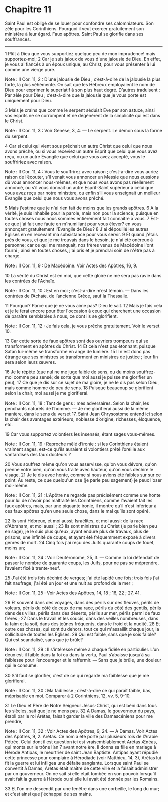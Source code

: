 # Chapitre 11

Saint Paul est obligé de se louer pour confondre ses calomniateurs.
Son zèle pour les Corinthiens.
Pourquoi il veut exercer gratuitement son ministère à leur égard.
Faux apôtres.
Saint Paul se glorifie dans ses souffrances.

***

1 Plût à Dieu que vous supportiez quelque peu de mon imprudence! mais supportez-moi; 2 Car je suis jaloux de vous d'une jalousie de Dieu. En effet, je vous ai fiancés à un époux unique, au Christ, pour vous présenter à lui comme une vierge pure.

<span class="bible-note">Note : </span> II Cor. 11, 2 : D’une jalousie de Dieu ; c’est-à-dire de la jalousie la plus forte, la plus véhémente. On sait que les Hébreux employaient le nom de Dieu pour exprimer le superlatif à son plus haut degré. D’autres traduisent : Par zèle pour Dieu ; c’est-à-dire que la jalousie que je vous porte est uniquement pour Dieu.

3 Mais je crains que comme le serpent séduisit Eve par son astuce, ainsi vos esprits ne se corrompent et ne dégénèrent de la simplicité qui est dans le Christ.

<span class="bible-note">Note : </span> II Cor. 11, 3 : Voir Genèse, 3, 4. ― Le serpent. Le démon sous la forme du serpent.

4 Car si celui qui vient sous prêchait un autre Christ que celui que nous avons prêché, ou si vous receviez un autre Esprit que celui que vous avez reçu, ou un autre Évangile que celui que vous avez accepté, vous le souffririez avec raison.

<span class="bible-note">Note : </span> II Cor. 11, 4 : Vous le souffrirez avec raison ; c’est-à-dire vous auriez raison de l’écouter, s’il venait vous annoncer un Messie que nous eussions dû vous annoncer nous-mêmes, et que nous vous avons pas réellement annoncé, ou s’il vous donnait un autre Esprit-Saint supérieur à celui que vous avez reçu par notre ministère, ou enfin s’il vous enseignait un meilleur Evangile que celui que nous vous avons prêché.

5 Mais j'estime que je n'ai rien fait de moins que les grands apôtres. 6 A la vérité, je suis inhabile pour la parole, mais non pour la science; puisque en toutes choses nous nous sommes entièrement fait connaître à vous. 7 Est-ce que j'ai fait une faute en m'humiliant pour vous élever? en vous annonçant gratuitement l'Evangile de Dieu? 8 J'ai dépouillé les autres Eglises en en recevant ma subsistance pour vous servir. 9 Et quand j'étais près de vous, et que je me trouvais dans le besoin, je n'ai été onéreux à personne; car ce qui me manquait, nos frères venus de Macédoine l'ont fourni ; ainsi en toutes choses, j'ai pris et je prendrai soin de n'être pas à charge.

<span class="bible-note">Note : </span> II Cor. 11, 9 : De Macédoine. Voir Actes des Apôtres, 16, 9.

10 La vérité du Christ est en moi, que cette gloire ne me sera pas ravie dans les contrées de l'Achaïe.

<span class="bible-note">Note : </span> II Cor. 11, 10 : Est en moi ; c’est-à-dire m’est témoin. ― Dans les contrées de l’Achaïe, de l’ancienne Grèce, sauf la Thessalie.

11 Pourquoi? Parce que je ne vous aime pas? Dieu le sait. 12 Mais je fais cela et je le ferai encore pour ôter l'occasion à ceux qui cherchent une occasion de paraître semblables à nous, ce dont ils se glorifient.

<span class="bible-note">Note : </span> II Cor. 11, 12 : Je fais cela, je vous prêche gratuitement. Voir le verset 10.

13 Car cette sorte de faux apôtres sont des ouvriers trompeurs qui se transforment en apôtres du Christ. 14 Et cela n'est pas étonnant, puisque Satan lui-même se transforme en ange de lumière. 15 Il n'est donc pas étrange que ses ministres se transforment en ministres de justice ; leur fin sera selon leurs œuvres.


16 Je le répète (que nul ne me juge faible de sens, ou du moins souffrez-moi comme peu sensé; de sorte que moi aussi je puisse me glorifier un peu), 17 Ce que je dis sur ce sujet de ma gloire, je ne le dis pas selon Dieu, mais comme homme de peu de sens. 18 Puisque beaucoup se glorifient selon la chair, moi aussi je me glorifierai.

<span class="bible-note">Note : </span> II Cor. 11, 18 : Tant de gens : mes adversaires. Selon la chair, les penchants naturels de l’homme. ― Je me glorifierai aussi de la même manière, dans le sens du verset 17. Saint Jean Chrysostome entend ici selon la chair des avantages extérieurs, noblesse d’origine, richesses, éloquence, etc.

19 Car vous supportez volontiers les insensés, étant sages vous-mêmes.

<span class="bible-note">Note : </span> II Cor. 11, 19 : Reproche mêlé d’ironie : si les Corinthiens étaient vraiment sages, est-ce qu’ils auraient si volontiers prêté l’oreille aux vantardises des faux docteurs ?

20 Vous souffrez même qu'on vous asservisse, qu'on vous dévore, qu'on prenne votre bien, qu'on vous traite avec hauteur, qu'on vous déchire le visage. 21 Je le dis avec honte, comme si nous avions été faibles sur sur ce point. Au reste, ce que quelqu'un ose (je parle peu sagement) je peux l'oser moi-même.

<span class="bible-note">Note : </span> II Cor. 11, 21 : L’Apôtre ne regarde pas précisément comme une honte pour lui de n’avoir pas maltraité les Corinthiens, comme l’avaient fait les faux apôtres, mais, par une piquante ironie, il montre qu’il n’est inférieur à ces faux apôtres qu’en une seule chose, dans le mal qu’ils sont opéré.


22 Ils sont Hébreux, et moi aussi; Israélites, et moi aussi; de la race d'Abraham, et moi aussi ; 23 Ils sont ministres du Christ (je parle bien peu en sage), je le suis plus qu'eux, ayant enduré plus de travaux, plus de prisons, une infinité de coups, et ayant été fréquemment exposé à divers genres de mort. 24 Cinq fois j'ai reçu des Juifs quarante coups de fouet, moins un;

<span class="bible-note">Note : </span> II Cor. 11, 24 : Voir Deutéronome, 25, 3. ― Comme la loi défendait de passer le nombre de quarante coups, les Juifs, pour ne pas se méprendre, l’avaient fixé à trente-neuf.

25 J'ai été trois fois déchiré de verges; j'ai été lapidé une fois; trois fois j'ai fait naufrage; j'ai été un jour et une nuit au profond de la mer ;

<span class="bible-note">Note : </span> II Cor. 11, 25 : Voir Actes des Apôtres, 14, 18 ; 16, 22 ; 27, 41.

26 Et souvent dans des voyages, dans des périls sur des fleuves, périls de voleurs, périls du côté de ceux de ma race, périls du côté des gentils, périls dans des villes, périls dans des déserts, périls sur mer, périls parmi de faux frères ; 27 Dans le travail et les soucis, dans des veilles nombreuses, dans la faim et la soif, dans des jeûnes fréquents, dans le froid et la nudité. 28 Et outre ces choses, qui sont du dehors, tout ce qui m'assaillit chaque jour, la sollicitude de toutes les Eglises. 29 Qui est faible, sans que je sois faible? Qui est scandalisé, sans que je brûle?

<span class="bible-note">Note : </span> II Cor. 11, 29 : Il s’intéresse même à chaque fidèle en particulier. L’un deux est-il faible dans la foi ou dans la vertu, Paul s’abaisse jusqu’à sa faiblesse pour l’encourager et le raffermir. ― Sans que je brûle, une douleur qui le consume.


30 S'il faut se glorifier, c'est de ce qui regarde ma faiblesse que je me glorifierai.

<span class="bible-note">Note : </span> II Cor. 11, 30 : Ma faiblesse ; c’est-à-dire ce qui paraît faible, bas, méprisable en moi. Comparer à 2 Corinthiens, 12, vv. 5, 9-10.

31 Le Dieu et Père de Notre Seigneur Jésus-Christ, qui est béni dans tous les siècles, sait que je ne mens pas. 32 A Damas, le gouverneur du pays, établi par le roi Arétas, faisait garder la ville des Damascéniens pour me prendre,

<span class="bible-note">Note : </span> II Cor. 11, 32 : Voir Actes des Apôtres, 9, 24. ― A Damas. Voir Actes des Apôtres, 9, 2. Arétas. Ce nom a été porté par plusieurs rois de l’Arabie Pétrée. Celui dont il est question ici est vraisemblablement Arétas Ænéas, qui monta sur le trône l’an 7 avant notre ère. Il donna sa fille en mariage à Hérode Antipas, le meurtrier de saint Jean Baptiste. Antipas ayant répudié cette princesse pour complaire à Hérodiade (voir Matthieu, 14, 3), Arétas lui fit la guerre et lui infligea une défaite sanglante. Lorsque saint Paul se convertit à Damas, Arétas était maître de cette ville et la faisait administrer par un gouverneur. On ne sait si elle était tombée en son pouvoir lorsqu’il avait fait la guerre à Hérode ou si elle lui avait été donnée par les Romains.

33 Et l'on me descendit par une fenêtre dans une corbeille, le long du mur; et c'est ainsi que j'échappai de ses mains.

